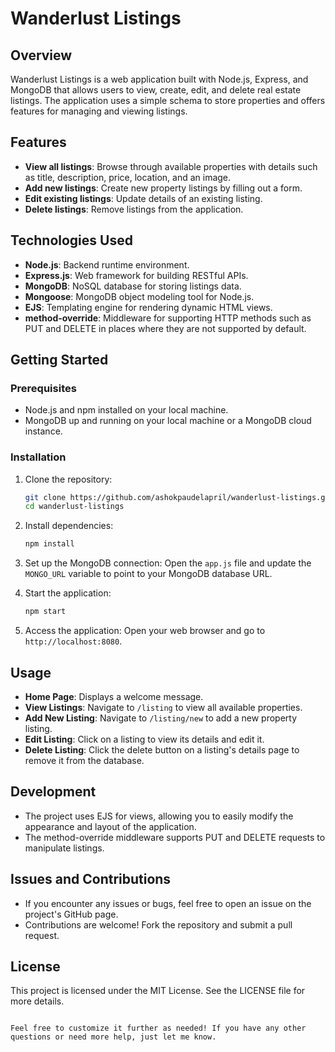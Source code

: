 # Wanderlust Listings

## Overview
Wanderlust Listings is a web application built with Node.js, Express, and MongoDB that allows users to view, create, edit, and delete real estate listings. The application uses a simple schema to store properties and offers features for managing and viewing listings.

## Features
- **View all listings**: Browse through available properties with details such as title, description, price, location, and an image.
- **Add new listings**: Create new property listings by filling out a form.
- **Edit existing listings**: Update details of an existing listing.
- **Delete listings**: Remove listings from the application.

## Technologies Used
- **Node.js**: Backend runtime environment.
- **Express.js**: Web framework for building RESTful APIs.
- **MongoDB**: NoSQL database for storing listings data.
- **Mongoose**: MongoDB object modeling tool for Node.js.
- **EJS**: Templating engine for rendering dynamic HTML views.
- **method-override**: Middleware for supporting HTTP methods such as PUT and DELETE in places where they are not supported by default.

## Getting Started

### Prerequisites
- Node.js and npm installed on your local machine.
- MongoDB up and running on your local machine or a MongoDB cloud instance.

### Installation
1. Clone the repository:
    ```bash
    git clone https://github.com/ashokpaudelapril/wanderlust-listings.git
    cd wanderlust-listings
    ```
2. Install dependencies:
    ```bash
    npm install
    ```
3. Set up the MongoDB connection: Open the `app.js` file and update the `MONGO_URL` variable to point to your MongoDB database URL.

4. Start the application:
    ```bash
    npm start
    ```
5. Access the application: Open your web browser and go to `http://localhost:8080`.

## Usage
- **Home Page**: Displays a welcome message.
- **View Listings**: Navigate to `/listing` to view all available properties.
- **Add New Listing**: Navigate to `/listing/new` to add a new property listing.
- **Edit Listing**: Click on a listing to view its details and edit it.
- **Delete Listing**: Click the delete button on a listing's details page to remove it from the database.

## Development
- The project uses EJS for views, allowing you to easily modify the appearance and layout of the application.
- The method-override middleware supports PUT and DELETE requests to manipulate listings.

## Issues and Contributions
- If you encounter any issues or bugs, feel free to open an issue on the project's GitHub page.
- Contributions are welcome! Fork the repository and submit a pull request.

## License
This project is licensed under the MIT License. See the LICENSE file for more details.
```

Feel free to customize it further as needed! If you have any other questions or need more help, just let me know.